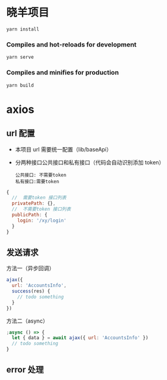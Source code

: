 # 晓羊项目

```
yarn install

```

### Compiles and hot-reloads for development

```
yarn serve
```

### Compiles and minifies for production

```
yarn build
```

# axios

## url 配置

- 本项目 url 需要统一配置（lib/baseApi）

- 分两种接口公共接口和私有接口（代码会自动识别添加 token）

      公共接口: 不需要token
      私有接口:需要token

```js
{
  //  需要token 接口列表
  privatePath: {},
  //  不需要token 接口列表
  publicPath: {
    login: '/xy/login'
  }
}
```

## 发送请求

方法一（异步回调）

```js
ajax({
  url: 'AccountsInfo',
  success(res) {
    // todo something
  }
})
```

方法二（async）

```js
;async () => {
  let { data } = await ajax({ url: 'AccountsInfo' })
  // todo something
}
```

## error 处理
